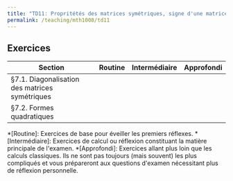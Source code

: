 ```yaml
---
title: "TD11: Propritétés des matrices symétriques, signe d'une matrice, formes quadratiques"
permalink: /teaching/mth1008/td11
---
```


## Exercices

| Section                                        | Routine | Intermédiaire | Approfondi |
| ---------------------------------------------- | ------- | ------------- | ---------- |
| §7.1. Diagonalisation des matrices symétriques |         |               |            |
| §7.2. Formes quadratiques                      |         |               |            |


*[Routine]: Exercices de base pour éveiller les premiers réflexes.
*[Intermédiaire]: Exercices de calcul ou réflexion constituant la matière principale de l'examen.
*[Approfondi]: Exercices allant plus loin que les calculs classiques. Ils ne sont pas toujours (mais souvent) les plus compliqués et vous prépareront aux questions d'examen nécessitant plus de réflexion personnelle.